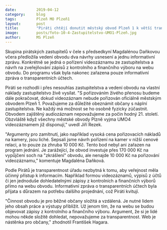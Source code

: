 ```yaml
---
date:         2019-04-12
category:     blog
tags:         Plzeň MO Plzeň1
layout:       post
title:        "Piráti chtějí donutit městský obvod Plzeň 1 k větší transparentnosti" 
image:        posts/foto-10-4-Zastupitelstvo-UMO1-Plzeň.jpg
author:       MS Plzeň
---
```



Skupina pirátských zastupitelů v čele s předsedkyní
Magdalénou Daňkovou včera předložila vedení obvodu dva návrhy usnesení a
jednu informativní zprávu. Konkrétně se jedná o pořízení videozáznamu ze
zastupitelstva a návrh na zveřejňování zápisů z kontrolního a finančního
výboru na webu obvodu. Do programu však byla nakonec zařazena pouze
informativní zpráva o transparentních účtech.

Piráti se rozhodli i přes nesouhlas zastupitelstva a vedení obvodu na vlastní náklady
zastupitelstvo  živě vysílat. &quot;S pořizováním živého přenosu budeme dále pokračovat,
dokud videozáznam nebude pořizován oficiálně městským obvodem Plzeň 1.
Považujeme za důležité obeznámit občany s náplní zastupitelstva. Ne každý má
možnost se ho osobně fyzicky zúčastnit. Obvodem zajištěný audiozáznam
nepovažujeme za počin hodný 21. století. Obzvláště když všechny městské obvody
Plzně vyjma UMO4 videozáznamem již disponují,&quot; uvedl Jiří Rezek.

&quot;Argumenty pro zamítnutí,  jako například vysoká cena pořizovacích nákladů na
kamery, jsou liché. Sepsali jsme návrh pořízení na kamer v nižší cenové relaci, a to
pouze za zhruba 10 000 Kč. Tento bod nebyl ani zařazen na program jednání. Je
zarážející, že obvod investuje přes 170 000 Kč na vypůjčení soch na &quot;zkrášlení&quot;
obvodu, ale nenajde 10 000 Kč na pořizování videozáznamu,&quot; komentuje Magdaléna
Daňková.

Podle Pirátů je transparentnost úřadu nezbytná k tomu, aby veřejnost měla účinný
přístup k informacím.  Například formou videozáznamů, výpisů z účtů či jen
jednoduše dohledatelnými zápisy z kontrolních a finančních výborů přímo na webu
obvodu. Informativní zpráva o transparentních účtech byla přijata s důrazem na
potřebu dalšího projednání, což Piráti kvitují.

&quot;Činnost obvodu je pro běžné občany složitá a vzdálená. Je nutné lidem jeho obsah
práce a výstupy přiblížit. Už jenom tím, že na webu se budou objevovat zápisy z
kontrolního a finančního výboru. Argument, že si je lidé mohou někde složitě
dohledat, nepovažujeme za transparentnost.  Web  je nástěnka pro občany,&quot;
zhodnotil František Hagara.


